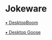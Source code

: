 # Jokeware

[• DesktopBoom](https://d0pple33.github.io/BugLog/Jokew/DesktopBoom.html)

[• Desktop Goose](https://d0pple33.github.io/BugLog/Jokew/Goose.html)
